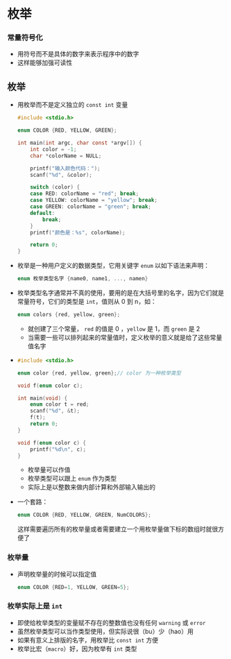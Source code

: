 # 枚举

### 常量符号化

- 用符号而不是具体的数字来表示程序中的数字
- 这样能够加强可读性

## 枚举

- 用枚举而不是定义独立的 `const int` 变量

  ```c
  #include <stdio.h>
  
  enum COLOR {RED, YELLOW, GREEN};
  
  int main(int argc, char const *argv[]) {
      int color = -1;
      char *colorName = NULL;
  
      printf("输入颜色代码：");
      scanf("%d", &color);
  
      switch (color) {
      case RED: colorName = "red"; break;
      case YELLOW: colorName = "yellow"; break;
      case GREEN: colorName = "green"; break;
      default:
          break;
      }
      printf("颜色是：%s", colorName);
  
      return 0;
  }
  ```

- 枚举是一种用户定义的数据类型，它用关键字 `enum` 以如下语法来声明：

  ```c
  enum 枚举类型名字 {name0, name1, ..., namen}
  ```

- 枚举类型名字通常并不真的使用，要用的是在大括号里的名字，因为它们就是常量符号，它们的类型是 `int`，值则从 0 到 n，如：

  ```c
  enum colors {red, yellow, green};
  ```

  - 就创建了三个常量， `red` 的值是 0 ，`yellow` 是 1，而 `green` 是 2
  - 当需要一些可以排列起来的常量值时，定义枚举的意义就是给了这些常量值名字

- ```c
  #include <stdio.h>
  
  enum color {red, yellow, green};// color 为一种枚举类型
  
  void f(enum color c);
  
  int main(void) {
      enum color t = red;
      scanf("%d", &t);
      f(t);
      return 0;
  }
  
  void f(enum color c) {
      printf("%d\n", c);
  }
  ```

  - 枚举量可以作值
  - 枚举类型可以跟上 `enum` 作为类型
  - 实际上是以整数来做内部计算和外部输入输出的

- 一个套路：

  ```c
  enum COLOR {RED, YELLOW, GREEN, NumCOLORS};
  ```

  这样需要遍历所有的枚举量或者需要建立一个用枚举量做下标的数组时就很方便了

### 枚举量

- 声明枚举量的时候可以指定值

  ```c
  enum COLOR {RED=1, YELLOW, GREEN=5};
  ```

### 枚举实际上是 `int` 

- 即使给枚举类型的变量赋不存在的整数值也没有任何 `warning` 或 `error`
- 虽然枚举类型可以当作类型使用，但实际说很（bu）少（hao）用
- 如果有意义上排版的名字，用枚举比 `const int` 方便
- 枚举比宏（`macro`）好，因为枚举有 `int` 类型